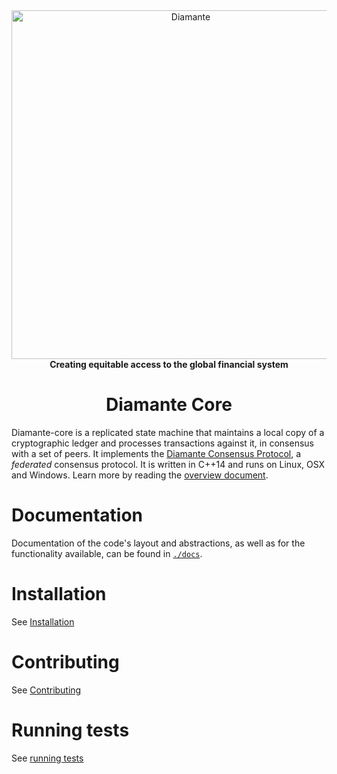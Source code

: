 <div align="center">
<a href="https://www.diamante.io"><img alt="Diamante" src="https://diam-ico.s3.us-west-1.amazonaws.com/DiamanteLogoCompleteBlack.png" width="558" /></a> 
<br/>
<strong>Creating equitable access to the global financial system</strong>
<h1>Diamante Core</h1>
</div>
<p align="center">
</p>

Diamante-core is a replicated state machine that maintains a local copy of a cryptographic ledger and processes transactions against it, in consensus with a set of peers.
It implements the [Diamante Consensus Protocol](https://github.com/diamante-io/Diamante-Net-Core/blob/master/src/scp/readme.md), a _federated_ consensus protocol.
It is written in C++14 and runs on Linux, OSX and Windows.
Learn more by reading the [overview document](https://github.com/diamante-io/Diamante-Net-Core/blob/master/docs/readme.md).

# Documentation

Documentation of the code's layout and abstractions, as well as for the
functionality available, can be found in
[`./docs`](https://github.com/diamante-io/Diamante-Net-Core/tree/master/docs).

# Installation

See [Installation](./INSTALL.md)

# Contributing

See [Contributing](./CONTRIBUTING.md)

# Running tests

See [running tests](./CONTRIBUTING.md#running-tests)
